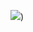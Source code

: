 ![](http://www.plantuml.com/plantuml/proxy?cache=no&src=https://raw.githubusercontent.com/oleksandrblazhko/ai-192-bezsonov/laboratory-work-2/Laboratory-work-2/UML-Deployment.puml))
